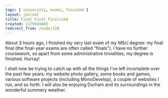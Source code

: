```yaml
---
tags: [ university, exams, finished ]
layout: journal
title: Final Final Finalised
created: 1179949405
redirect_from: /node/128
---
```

About 3 hours ago, I finished my very last exam of my MSci degree: my final final (the final-year exams are often called "finals"). I have no further coursework, so apart from some administrative trivialities, my degree is finished. Hurray!

I shall now be trying to catch up with all the things I've left incomplete over the past few years: my website photo gallery, some books and games, various software projects (including MonoDevelop), a couple of websites I run, and so forth. I will also be enjoying Durham and its surroundings in the wonderful summery weather.
